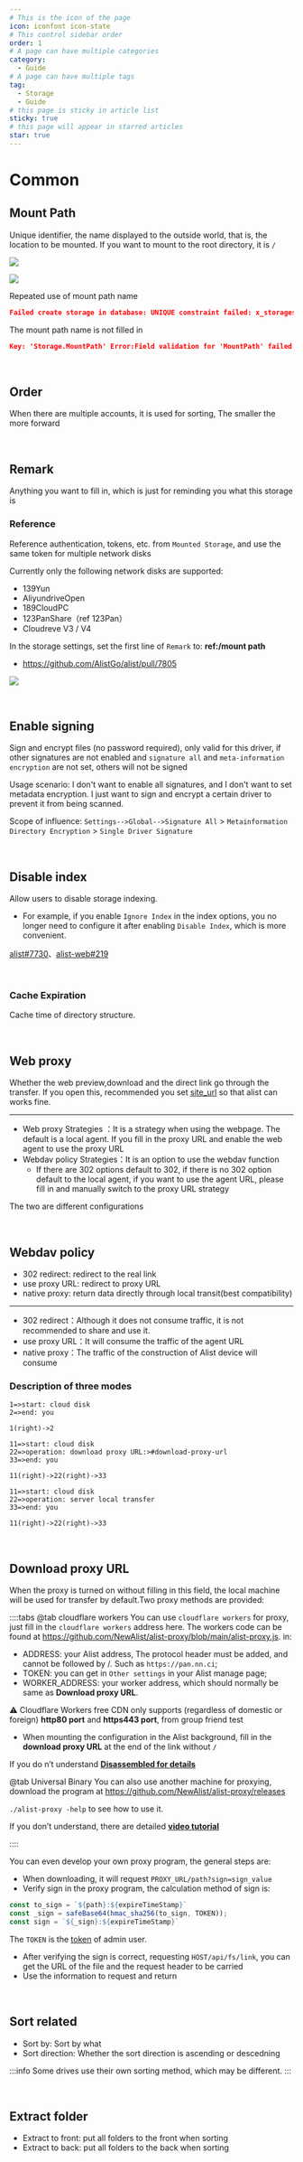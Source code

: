 ```yaml
---
# This is the icon of the page
icon: iconfont icon-state
# This control sidebar order
order: 1
# A page can have multiple categories
category:
  - Guide
# A page can have multiple tags
tag:
  - Storage
  - Guide
# this page is sticky in article list
sticky: true
# this page will appear in starred articles
star: true
---
```


# Common

## **Mount Path**

Unique identifier, the name displayed to the outside world, that is, the location to be mounted. If you want to mount to the root directory, it is `/`

![](/img/drivers/common/path_b.png#light)

![](/img/drivers/common/path_h.png#dark)

Repeated use of mount path name

```json
Failed create storage in database: UNIQUE constraint failed: x_storages.mount_path
```

The mount path name is not filled in

```json
Key: 'Storage.MountPath' Error:Field validation for 'MountPath' failed on the 'required' tag
```

<br/>



## **Order**

When there are multiple accounts, it is used for sorting, The smaller the more forward

<br/>



## **Remark**

Anything you want to fill in, which is just for reminding you what this storage is

### **Reference** <Badge text="≥ 3.42.0" type="info" vertical="middle" />

Reference authentication, tokens, etc. from `Mounted Storage`, and use the same token for multiple network disks

Currently only the following network disks are supported:

- 139Yun
- AliyundriveOpen
- 189CloudPC
- 123PanShare（ref 123Pan）
- Cloudreve V3 / V4

In the storage settings, set the first line of `Remark` to: **ref:/mount path**

- https://github.com/AlistGo/alist/pull/7805

![](/img/drivers/ref_token.png)

<br/>



## **Enable signing**

Sign and encrypt files (no password required), only valid for this driver, if other signatures are not enabled and `signature all` and `meta-information encryption` are not set, others will not be signed

Usage scenario: I don't want to enable all signatures, and I don't want to set metadata encryption. I just want to sign and encrypt a certain driver to prevent it from being scanned.

Scope of influence: `Settings-->Global-->Signature All` > `Metainformation Directory Encryption` > `Single Driver Signature`

<br/>



## **Disable index**

Allow users to disable storage indexing.

- For example, if you enable `Ignore Index` in the index options, you no longer need to configure it after enabling `Disable Index`, which is more convenient.

[alist#7730](https://github.com/AlistGo/alist/pull/7730)、[alist-web#219](https://github.com/AlistGo/alist-web/pull/219)

<br/>



### **Cache Expiration**

Cache time of directory structure.

<br/>



## **Web proxy**

Whether the web preview,download and the direct link go through the transfer. If you open this, recommended you set [site_url](../../config/configuration.md#site_url) so that alist can works fine.

-----

- Web proxy Strategies ：It is a strategy when using the webpage. The default is a local agent. If you fill in the proxy URL and enable the web agent to use the proxy URL
- Webdav policy Strategies：It is an option to use the webdav function
  - If there are 302 options default to 302, if there is no 302 option default to the local agent, if you want to use the agent URL, please fill in and manually switch to the proxy URL strategy

The two are different configurations

<br/>



## **Webdav policy**

- 302 redirect: redirect to the real link
- use proxy URL: redirect to proxy URL
- native proxy: return data directly through local transit(best compatibility)

-----

- 302 redirect：Although it does not consume traffic, it is not recommended to share and use it.
- use proxy URL：It will consume the traffic of the agent URL
- native proxy：The traffic of the construction of Alist device will consume

### **Description of three modes**

```flow
1=>start: cloud disk
2=>end: you
  
1(right)->2
```

```flow
11=>start: cloud disk
22=>operation: download proxy URL:>#download-proxy-url
33=>end: you
 
11(right)->22(right)->33
```

```flow
11=>start: cloud disk
22=>operation: server local transfer
33=>end: you
 
11(right)->22(right)->33
```

<br/>



## Download proxy URL

When the proxy is turned on without filling in this field, the local machine will be used for transfer by default.Two proxy methods are provided:

::::tabs
@tab cloudflare workers
You can use `cloudflare workers` for proxy, just fill in the `cloudflare workers` address here.
The workers code can be found at https://github.com/NewAlist/alist-proxy/blob/main/alist-proxy.js. in:

- ADDRESS: your Alist address, The protocol header must be added, and cannot be followed by /. Such as `https://pan.nn.ci`;
- TOKEN: you can get in `Other settings` in your Alist manage page;
- WORKER_ADDRESS: your worker address, which should normally be same as **Download proxy URL**.

:warning: Cloudflare Workers free CDN only supports (regardless of domestic or foreign) **http80 port** and **https443 port**, from group friend test

- When mounting the configuration in the Alist background, fill in the **download proxy URL** at the end of the link without `/`

If you do n’t understand [**Disassembled for details**](https://anwen-anyi.github.io/index/11-durl.html)

@tab Universal Binary
You can also use another machine for proxying, download the program at https://github.com/NewAlist/alist-proxy/releases

`./alist-proxy -help` to see how to use it.

If you don’t understand, there are detailed [**video tutorial**](https://www.bilibili.com/video/BV17N411S7fg/)

::::

You can even develop your own proxy program, the general steps are:

- When downloading, it will request `PROXY_URL/path?sign=sign_value`
- Verify sign in the proxy program, the calculation method of sign is:

```js
const to_sign = `${path}:${expireTimeStamp}`
const _sign = safeBase64(hmac_sha256(to_sign, TOKEN));
const sign = `${_sign}:${expireTimeStamp}`
```

The `TOKEN` is the [token](../../config/other.md#token) of admin user.

- After verifying the sign is correct, requesting `HOST/api/fs/link`, you can get the URL of the file and the request header to be carried
- Use the information to request and return

<br/>



## Sort related

- Sort by: Sort by what
- Sort direction: Whether the sort direction is ascending or descedning

:::info
Some drives use their own sorting method, which may be different.
:::

<br/>



## Extract folder

- Extract to front: put all folders to the front when sorting
- Extract to back: put all folders to the back when sorting
